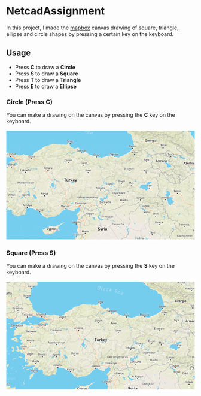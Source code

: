# NetcadAssignment
In this project, I made the [mapbox](https://www.mapbox.com/) canvas drawing of square, triangle, ellipse and circle shapes by pressing a certain key on the keyboard.
## Usage
+ Press <b>C</b> to draw a <b>Circle</b>
+ Press <b>S</b> to draw a <b>Square</b>
+ Press <b>T</b> to draw a <b>Triangle</b>
+ Press <b>E</b> to draw a <b>Ellipse</b>
### Circle (Press C)
You can make a drawing on the canvas by pressing the <b>C</b> key on the keyboard.<br/><br/>
![Alt Text](https://github.com/tahasvc/NetcadAssignment/blob/master/circle.gif)
### Square (Press S)
You can make a drawing on the canvas by pressing the <b>S</b> key on the keyboard.<br/><br/>
![Alt Text](https://github.com/tahasvc/NetcadAssignment/blob/master/square.gif)
